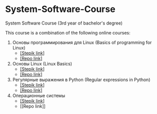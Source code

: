 # System-Software-Course
System Software Course (3rd year of bachelor's degree)

This course is a combination of the following online courses:

1. Основы программирования для Linux (Basics of programming for Linux)
   + [[Stepik link]](https://stepik.org/course/548)
   + [[Repo link]](https://github.com/KIMdaniiell/System-Software-Course/tree/main/Basics%20of%20programming%20for%20Linux)
2. Основы Linux (Linux Basics)
   + [[Stepik link]](https://stepik.org/course/762)
   + [[Repo link]](https://github.com/KIMdaniiell/System-Software-Course/tree/main/Linux%20Basics)
3. Регулярные выражения в Python (Regular expressions in Python)
   + [[Stepik link]](https://stepik.org/course/107335/)
   + [[Repo link]](https://github.com/KIMdaniiell/System-Software-Course/tree/main/Regular%20expressions%20in%20Python)
4. Операционные системы
   + [[Stepik link]](https://stepik.org/course/1780/)
   + [[Repo link]]
